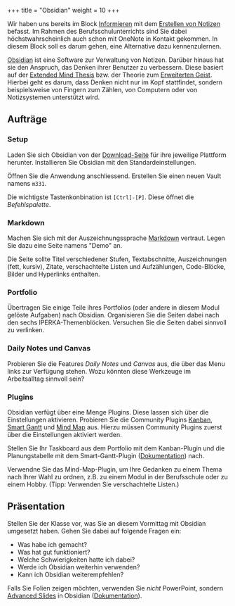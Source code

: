 +++
title = "Obsidian"
weight = 10
+++

Wir haben uns bereits im Block [Informieren](/informieren/) mit dem [Erstellen von Notizen](/informieren/#briefcase-auftrag-4-notizen-machen) befasst. Im Rahmen des Berufsschulunterrichts sind Sie dabei höchstwahrscheinlich auch schon mit OneNote in Kontakt gekommen. In diesem Block soll es darum gehen, eine Alternative dazu kennenzulernen.

[Obsidian](https://obsidian.md/) ist eine Software zur Verwaltung von Notizen. Darüber hinaus hat sie den Anspruch, das Denken ihrer Benutzer zu verbessern. Diese basiert auf der [Extended Mind Thesis](https://en.wikipedia.org/wiki/Extended_mind_thesis) bzw. der Theorie zum [Erweiterten Geist](https://de.wikipedia.org/wiki/Erweiterter_Geist). Hierbei geht es darum, dass Denken nicht nur im Kopf stattfindet, sondern beispielsweise von Fingern zum Zählen, von Computern oder von Notizsystemen unterstützt wird.

## Aufträge

### Setup

Laden Sie sich Obsidian von der [Download-Seite](https://obsidian.md/download) für ihre jeweilige Plattform herunter. Installieren Sie Obsidian mit den Standardeinstellungen.

Öffnen Sie die Anwendung anschliessend. Erstellen Sie einen neuen Vault namens `m331`.

Die wichtigste Tastenkonbination ist `[Ctrl]-[P]`. Diese öffnet die _Befehlspalette_.

### Markdown

Machen Sie sich mit der Auszeichnungssprache [Markdown](https://www.markdownguide.org/basic-syntax/) vertraut. Legen Sie dazu eine Seite namens "Demo" an.

Die Seite sollte Titel verschiedener Stufen, Textabschnitte, Auszeichnungen (fett, kursiv), Zitate, verschachtelte Listen und Aufzählungen, Code-Blöcke, Bilder und Hyperlinks enthalten.

### Portfolio

Übertragen Sie einige Teile ihres Portfolios (oder andere in diesem Modul gelöste Aufgaben) nach Obsidian. Organisieren Sie die Seiten dabei nach den sechs IPERKA-Themenblöcken. Versuchen Sie die Seiten dabei sinnvoll zu verlinken.

### Daily Notes und Canvas

Probieren Sie die Features _Daily Notes_ und _Canvas_ aus, die über das Menu links zur Verfügung stehen. Wozu könnten diese Werkzeuge im Arbeitsalltag sinnvoll sein?

### Plugins

Obsidian verfügt über eine Menge Plugins. Diese lassen sich über die Einstellungen aktivieren. Probieren Sie die Community Plugins [Kanban](obsidian://show-plugin?id=obsidian-kanban), [Smart Gantt](obsidian://show-plugin?id=smart-gantt) und [Mind Map](obsidian://show-plugin?id=obsidian-mind-map) aus. Hierzu müssen Community Plugins zuerst über die Einstellungen aktiviert werden.

Stellen Sie Ihr Taskboard aus dem Portfolio mit dem Kanban-Plugin und die Planungstabelle mit dem Smart-Gantt-Plugin ([Dokumentation](https://obsidian-smart-gantt.pages.dev/)) nach.

Verwendne Sie das Mind-Map-Plugin, um Ihre Gedanken zu einem Thema nach Ihrer Wahl zu ordnen, z.B. zu einem Modul in der Berufsschule oder zu einem Hobby. (Tipp: Verwenden Sie verschachtelte Listen.)

## Präsentation

Stellen Sie der Klasse vor, was Sie an diesem Vormittag mit Obsidian umgesetzt haben. Gehen Sie dabei auf folgende Fragen ein:

- Was habe ich gemacht?
- Was hat gut funktioniert?
- Welche Schwierigkeiten hatte ich dabei?
- Werde ich Obsidian weiterhin verwenden?
- Kann ich Obsidian weiterempfehlen?

Falls Sie Folien zeigen möchten, verwenden Sie _nicht_ PowerPoint, sondern [Advanced Slides](obsidian://show-plugin?id=obsidian-advanced-slides) in Obsidian ([Dokumentation](https://mszturc.github.io/obsidian-advanced-slides/getting-start/firststeps/)).